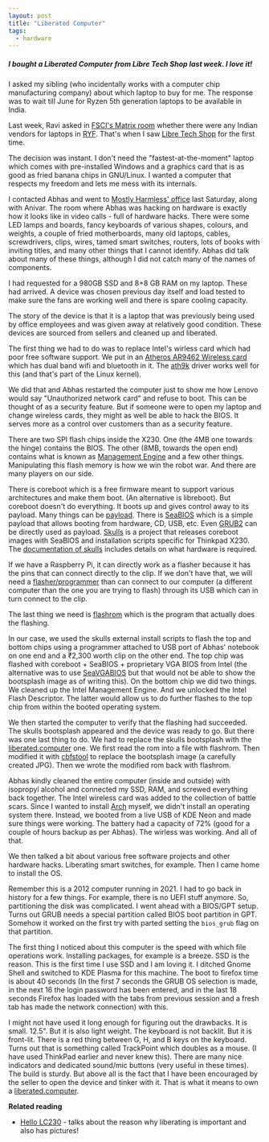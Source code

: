 ```yaml
---
layout: post
title: "Liberated Computer"
tags:
  - hardware
---
```


##### I bought a Liberated Computer from Libre Tech Shop last week. I love it! #####

I asked my sibling (who incidentally works with a computer chip manufacturing company) about which laptop to buy for me. The response was to wait till June for Ryzen 5th generation laptops to be available in India.

Last week, Ravi asked in [FSCI's Matrix room](https://fsci.in/#join-us) whether there were any Indian vendors for laptops in [RYF](https://ryf.fsf.org/categories/laptops). That's when I saw [Libre Tech Shop](https://libretech.shop/) for the first time.

The decision was instant. I don't need the "fastest-at-the-moment" laptop which comes with pre-installed Windows and a graphics card that is as good as fried banana chips in GNU/Linux. I wanted a computer that respects my freedom and lets me mess with its internals.

I contacted Abhas and went to [Mostly Harmless' office](https://mostlyharmless.io/) last Saturday, along with Anivar. The room where Abhas was hacking on hardware is exactly how it looks like in video calls - full of hardware hacks. There were some LED lamps and boards, fancy keyboards of various shapes, colours, and weights, a couple of fried motherboards, many old laptops, cables, screwdrivers, clips, wires, tamed smart switches, routers, lots of books with inviting titles, and many other things that I cannot identify. Abhas did talk about many of these things, although I did not catch many of the names of components.

I had requested for a 980GB SSD and 8+8 GB RAM on my laptop. These had arrived. A device was chosen previous day itself and load tested to make sure the fans are working well and there is spare cooling capacity.

The story of the device is that it is a laptop that was previously being used by office employees and was given away at relatively good condition. These devices are sourced from sellers and cleaned up and liberated.

The first thing we had to do was to replace Intel's wirless card which had poor free software support. We put in an [Atheros AR9462 Wireless card](https://www.digchip.com/datasheets/5483679-ar9462-qualcomm-atheros-xspan.html) which has dual band wifi and bluetooth in it. The [ath9k](https://wireless.wiki.kernel.org/en/users/Drivers/ath9k) driver works well for this (and that's part of the Linux kernel).

We did that and Abhas restarted the computer just to show me how Lenovo would say "Unauthorized network card" and refuse to boot. This can be thought of as a security feature. But if someone were to open my laptop and change wireless cards, they might as well be able to hack the BIOS. It serves more as a control over customers than as a security feature.

There are two SPI flash chips inside the X230. One (the 4MB one towards the hinge) contains the BIOS. The other (8MB, towards the open end) contains what is known as [Management Engine](https://www.flashrom.org/ME) and a few other things. Manipulating this flash memory is how we win the robot war. And there are many players on our side.

There is coreboot which is a free firmware meant to support various architectures and make them boot. (An alternative is libreboot). But coreboot doesn't do everything. It boots up and gives control away to its payload. Many things can be [payload](https://www.coreboot.org/Payloads). There is [SeaBIOS](https://seabios.org/) which is a simple payload that allows booting from hardware, CD, USB, etc. Even [GRUB2](https://www.coreboot.org/GRUB2) can be directly used as payload. [Skulls](https://github.com/merge/skulls) is a project that releases coreboot images with SeaBIOS and installation scripts specific for Thinkpad X230. The [documentation of skulls](https://github.com/merge/skulls/tree/master/x230) includes details on what hardware is required.

If we have a Raspberry Pi, it can directly work as a flasher because it has the pins that can connect directly to the clip. If we don't have that, we will need a [flasher/programmer](https://www.flashrom.org/Supported_programmers) than can connect to our computer (a different computer than the one you are trying to flash) through its USB which can in turn connect to the clip.

The last thing we need is [flashrom](https://www.flashrom.org/Flashrom) which is the program that actually does the flashing.

In our case, we used the skulls external install scripts to flash the top and bottom chips using a programmer attached to USB port of Abhas' notebook on one end and a ₹2,300 worth clip on the other end. The top chip was flashed with coreboot + SeaBIOS + proprietary VGA BIOS from Intel (the alternative was to use [SeaVGABIOS](https://www.seabios.org/SeaVGABIOS) but that would not be able to show the bootsplash image as of writing this). On the bottom chip we did two things. We cleaned up the Intel Management Engine. And we unlocked the Intel Flash Descriptor. The latter would allow us to do further flashes to the top chip from within the booted operating system.

We then started the computer to verify that the flashing had succeeded. The skulls bootsplash appeared and the device was ready to go. But there was one last thing to do. We had to replace the skulls bootsplash with the [liberated.computer](https://liberated.computer) one. We first read the rom into a file with flashrom. Then modified it with [cbfstool](https://doc.coreboot.org/cbfstool/) to replace the bootsplash image (a carefully created JPG). Then we wrote the modified rom back with flashrom.

Abhas kindly cleaned the entire computer (inside and outside) with isopropyl alcohol and connected my SSD, RAM, and screwed everything back together. The Intel wireless card was added to the collection of battle scars. Since I wanted to install [Arch](https://archlinux.org/) myself, we didn't install an operating system there. Instead, we booted from a live USB of KDE Neon and made sure things were working. The battery had a capacity of 72% (good for a couple of hours backup as per Abhas). The wirless was working. And all of that.

We then talked a bit about various free software projects and other hardware hacks. Liberating smart switches, for example. Then I came home to install the OS.

Remember this is a 2012 computer running in 2021. I had to go back in history for a few things. For example, there is no UEFI stuff anymore. So, partitioning the disk was complicated. I went ahead with a BIOS/GPT setup. Turns out GRUB needs a special partition called BIOS boot partition in GPT. Somehow it worked on the first try with parted setting the `bios_grub` flag on that partition.

The first thing I noticed about this computer is the speed with which file operations work. Installing packages, for example is a breeze. SSD is the reason. This is the first time I use SSD and I am loving it. I ditched Gnome Shell and switched to KDE Plasma for this machine. The boot to firefox time is about 40 seconds (In the first 7 seconds the GRUB OS selection is made, in the next 16 the login password has been entered, and in the last 18 seconds Firefox has loaded with the tabs from previous session and a fresh tab has made the network connection) with this.

I might not have used it long enough for figuring out the drawbacks. It is small. 12.5". But it is also light weight. The keyboard is not backlit. But it is front-lit. There is a red thing between G, H, and B keys on the keyboard. Turns out that is something called TrackPoint which doubles as a mouse. (I have used ThinkPad earlier and never knew this). There are many nice indicators and dedicated sound/mic buttons (very useful in these times). The build is sturdy. But above all is the fact that I have been encouraged by the seller to open the device and tinker with it. That is what it means to own a [liberated.computer](https://liberated.computer).

**Related reading**
* [Hello LC230](https://blog.aktsbot.in/hello-lc230.html) - talks about the reason why liberating is important and also has pictures!
